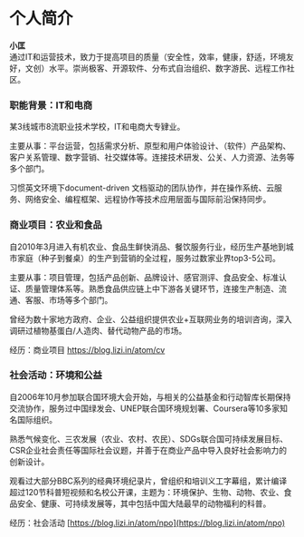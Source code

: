 # 个人简介

**小匡**  
通过IT和运营技术，致力于提高项目的质量（安全性，效率，健康，舒适，环境友好，文创）水平。崇尚极客、开源软件、分布式自治组织、数字游民、远程工作社区。

### **职能背景：IT和电商**

某3线城市8流职业技术学校，IT和电商大专肄业。

主要从事：平台运营，包括需求分析、原型和用户体验设计、（软件）产品架构、客户关系管理、数字营销、社交媒体等。连接技术研发、公关、人力资源、法务等多个部门。

习惯英文环境下document-driven 文档驱动的团队协作，并在操作系统、云服务、网络安全、编程框架、远程协作等技术应用层面与国际前沿保持同步。

### **商业项目：农业和食品**

自2010年3月进入有机农业、食品生鲜快消品、餐饮服务行业，经历生产基地到城市家庭（种子到餐桌）的生产到营销的全过程，服务过数家业界top3-5公司。

主要从事：项目管理，包括产品创新、品牌设计、感官测评、食品安全、标准认证、质量管理体系等。熟悉食品供应链上中下游各关键环节，连接生产制造、流通、客服、市场等多个部门。

曾经为数十家地方政府、企业、公益组织提供农业+互联网业务的培训咨询，深入调研过植物基蛋白/人造肉、替代动物产品的市场。  
  
经历：商业项目 [https://blog.lizi.in/atom/cv ](https://blog.lizi.in/atom/cv)  


### **社会活动：环境和公益**

自2006年10月参加联合国环境大会开始，与相关的公益基金和行动智库长期保持交流协作，服务过中国绿发会、UNEP联合国环境规划署、Coursera等10多家知名国际组织。

熟悉气候变化、三农发展（农业、农村、农民）、SDGs联合国可持续发展目标、CSR企业社会责任等国际社会议题，并善于在商业产品中导入良好社会影响力的创新设计。

观看过大部分BBC系列的经典环境纪录片，曾组织和培训义工字幕组，累计编译超过120节科普短视频和名校公开课，主题为：环境保护、生物、动物、农业、食品安全、健康、可持续发展等，其中包括中国大陆最早的动物福利的科普。  
  
 经历：社会活动 [https://blog.lizi.in/atom/npo](https://blog.lizi.in/atom/npo)  
  
  
  
  
  
  
  
  


